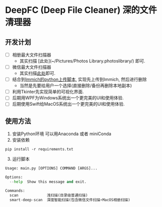 # DeepFC (Deep File Cleaner) 深的文件清理器

## 开发计划
* [ ] 相册最大文件扫描器
  * 其实扫描 [此处](~/Pictures/Photos Library.photoslibrary/) 即可.
* [ ] 微信最大文件扫描器
  * 其实扫描[此处](~/Library/Containers/com.tencent.xinWeChat/Data)即可.
* [ ] 结合到[Immich的python上传脚本](https://immich.app/docs/guides/python-file-upload), 实现先上传到Immich, 然后进行删除 
  * 当然是先要给用户一个选择(直接删除/备份再删除本地副本)
* [ ] 利用Tkinter先实现简单的可视化界面.
* [ ] 后期用WPF为Windows系统出一个更完美的UI和使用体验.
* [ ] 后期使用Swift给MacOS系统出一个更完美的UI和使用体验.

## 使用方法
1. 安装Python环境
  可以用Anaconda 或者 miniConda
2. 安装依赖
```shell
pip install -r requirements.txt
```
3. 运行脚本
```python
Usage: main.py [OPTIONS] COMMAND [ARGS]...

Options:
  --help  Show this message and exit.

Commands:
  scan             浅扫描(目录级普通扫描)
  smart-deep-scan  深度智能扫描(包含微信文件扫描+MacOS相册扫描)
```

